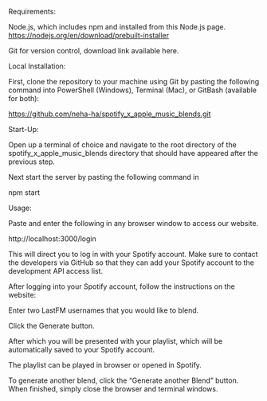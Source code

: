 Requirements:

Node.js, which includes npm and installed from this Node.js page.
https://nodejs.org/en/download/prebuilt-installer

Git for version control, download link available here.

Local Installation:

First, clone the repository to your machine using Git by pasting the following command into PowerShell (Windows), Terminal (Mac), or GitBash (available for both):

https://github.com/neha-ha/spotify_x_apple_music_blends.git

Start-Up:

Open up a terminal of choice and navigate to the  root directory of the spotify_x_apple_music_blends directory that should have appeared after the previous step. 

Next start the server by pasting the following command in

npm start

Usage:

Paste and enter the following  in any browser window to access our website.

http://localhost:3000/login

This will direct you to log in with your Spotify account. Make sure to contact the developers via GitHub so that they can add your Spotify account to the development API access list. 

After logging into your Spotify account, follow the instructions on the website:

Enter two LastFM usernames that you would like to blend.

Click the Generate button.

After which you will be presented with your playlist, which will be automatically saved to your Spotify account.

The playlist can be played in browser or opened in Spotify. 

To generate another blend, click the “Generate another Blend” button. 
When finished, simply close the browser and terminal windows. 
